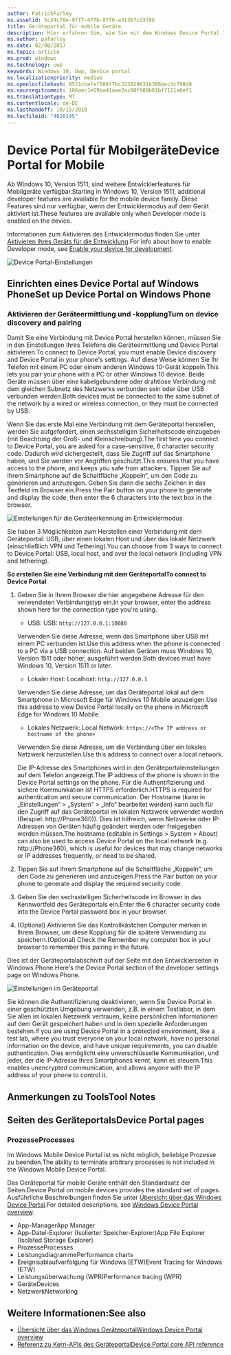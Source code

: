 ```yaml
---
author: PatrickFarley
ms.assetid: 5c34c78e-9ff7-477b-87f6-a31367cd3f8b
title: Geräteportal für mobile Geräte
description: Hier erfahren Sie, wie Sie mit dem Windows Device Portal Ihr mobiles Gerät per Fernzugriff konfigurieren und verwalten können.
ms.author: pafarley
ms.date: 02/08/2017
ms.topic: article
ms.prod: windows
ms.technology: uwp
keywords: Windows 10, Uwp, Device portal
ms.localizationpriority: medium
ms.openlocfilehash: 0531cbefef509f7bc323829031b366bec3c798d8
ms.sourcegitcommit: 106aec1e59ba41aae2ac00f909b81bf7121a6ef1
ms.translationtype: MT
ms.contentlocale: de-DE
ms.lasthandoff: 10/15/2018
ms.locfileid: "4620145"
---
```

# <a name="device-portal-for-mobile"></a><span data-ttu-id="08a46-104">Device Portal für Mobilgeräte</span><span class="sxs-lookup"><span data-stu-id="08a46-104">Device Portal for Mobile</span></span>

<span data-ttu-id="08a46-105">Ab Windows 10, Version 1511, sind weitere Entwicklerfeatures für Mobilgeräte verfügbar.</span><span class="sxs-lookup"><span data-stu-id="08a46-105">Starting in Windows 10, Version 1511, additional developer features are available for the mobile device family.</span></span> <span data-ttu-id="08a46-106">Diese Features sind nur verfügbar, wenn der Entwicklermodus auf dem Gerät aktiviert ist.</span><span class="sxs-lookup"><span data-stu-id="08a46-106">These features are available only when Developer mode is enabled on the device.</span></span>

<span data-ttu-id="08a46-107">Informationen zum Aktivieren des Entwicklermodus finden Sie unter [Aktivieren Ihres Geräts für die Entwicklung](../get-started/enable-your-device-for-development.md).</span><span class="sxs-lookup"><span data-stu-id="08a46-107">For info about how to enable Developer mode, see [Enable your device for development](../get-started/enable-your-device-for-development.md).</span></span>

![Device Portal-Einstellungen](images/device-portal/mob-dev-mode-options.png)

## <a name="set-up-device-portal-on-windows-phone"></a><span data-ttu-id="08a46-109">Einrichten eines Device Portal auf Windows Phone</span><span class="sxs-lookup"><span data-stu-id="08a46-109">Set up Device Portal on Windows Phone</span></span>

### <a name="turn-on-device-discovery-and-pairing"></a><span data-ttu-id="08a46-110">Aktivieren der Geräteermittlung und -kopplung</span><span class="sxs-lookup"><span data-stu-id="08a46-110">Turn on device discovery and pairing</span></span>

<span data-ttu-id="08a46-111">Damit Sie eine Verbindung mit Device Portal herstellen können, müssen Sie in den Einstellungen Ihres Telefons die Geräteermittlung und Device Portal aktivieren.</span><span class="sxs-lookup"><span data-stu-id="08a46-111">To connect to Device Portal, you must enable Device discovery and Device Portal in your phone's settings.</span></span> <span data-ttu-id="08a46-112">Auf diese Weise können Sie Ihr Telefon mit einem PC oder einem anderen Windows 10-Gerät koppeln.</span><span class="sxs-lookup"><span data-stu-id="08a46-112">This lets you pair your phone with a PC or other Windows 10 device.</span></span> <span data-ttu-id="08a46-113">Beide Geräte müssen über eine kabelgebundene oder drahtlose Verbindung mit dem gleichen Subnetz des Netzwerks verbunden sein oder über USB verbunden werden.</span><span class="sxs-lookup"><span data-stu-id="08a46-113">Both devices must be connected to the same subnet of the network by a wired or wireless connection, or they must be connected by USB.</span></span>

<span data-ttu-id="08a46-114">Wenn Sie das erste Mal eine Verbindung mit dem Geräteportal herstellen, werden Sie aufgefordert, einen sechsstelligen Sicherheitscode einzugeben (mit Beachtung der Groß- und Kleinschreibung).</span><span class="sxs-lookup"><span data-stu-id="08a46-114">The first time you connect to Device Portal, you are asked for a case-sensitive, 6 character security code.</span></span> <span data-ttu-id="08a46-115">Dadurch wird sichergestellt, dass Sie Zugriff auf das Smartphone haben, und Sie werden vor Angriffen geschützt.</span><span class="sxs-lookup"><span data-stu-id="08a46-115">This ensures that you have access to the phone, and keeps you safe from attackers.</span></span> <span data-ttu-id="08a46-116">Tippen Sie auf Ihrem Smartphone auf die Schaltfläche „Koppeln“, um den Code zu generieren und anzuzeigen. Geben Sie dann die sechs Zeichen in das Textfeld im Browser ein.</span><span class="sxs-lookup"><span data-stu-id="08a46-116">Press the Pair button on your phone to generate and display the code, then enter the 6 characters into the text box in the browser.</span></span>

![Einstellungen für die Geräteerkennung im Entwicklermodus](images/device-portal/mob-dev-mode-pairing.png)

<span data-ttu-id="08a46-118">Sie haben 3 Möglichkeiten zum Herstellen einer Verbindung mit dem Geräteportal: USB, über einen lokalen Host und über das lokale Netzwerk (einschließlich VPN und Tethering).</span><span class="sxs-lookup"><span data-stu-id="08a46-118">You can choose from 3 ways to connect to Device Portal: USB, local host, and over the local network (including VPN and tethering).</span></span>

**<span data-ttu-id="08a46-119">So erstellen Sie eine Verbindung mit dem Geräteportal</span><span class="sxs-lookup"><span data-stu-id="08a46-119">To connect to Device Portal</span></span>**

1. <span data-ttu-id="08a46-120">Geben Sie in Ihrem Browser die hier angegebene Adresse für den verwendeten Verbindungstyp ein.</span><span class="sxs-lookup"><span data-stu-id="08a46-120">In your browser, enter the address shown here for the connection type you're using.</span></span>

    - <span data-ttu-id="08a46-121">USB: </span><span class="sxs-lookup"><span data-stu-id="08a46-121">USB:</span></span> `http://127.0.0.1:10080`

    <span data-ttu-id="08a46-122">Verwenden Sie diese Adresse, wenn das Smartphone über USB mit einem PC verbunden ist.</span><span class="sxs-lookup"><span data-stu-id="08a46-122">Use this address when the phone is connected to a PC via a USB connection.</span></span> <span data-ttu-id="08a46-123">Auf beiden Geräten muss Windows 10, Version 1511 oder höher, ausgeführt werden.</span><span class="sxs-lookup"><span data-stu-id="08a46-123">Both devices must have Windows 10, Version 1511 or later.</span></span>
    
    - <span data-ttu-id="08a46-124">Lokaler Host: </span><span class="sxs-lookup"><span data-stu-id="08a46-124">Localhost:</span></span> `http://127.0.0.1`

    <span data-ttu-id="08a46-125">Verwenden Sie diese Adresse, um das Geräteportal lokal auf dem Smartphone in Microsoft Edge für Windows 10 Mobile anzuzeigen.</span><span class="sxs-lookup"><span data-stu-id="08a46-125">Use this address to view Device Portal locally on the phone in Microsoft Edge for Windows 10 Mobile.</span></span>
    
    - <span data-ttu-id="08a46-126">Lokales Netzwerk: </span><span class="sxs-lookup"><span data-stu-id="08a46-126">Local Network:</span></span> `https://<The IP address or hostname of the phone>`

    <span data-ttu-id="08a46-127">Verwenden Sie diese Adresse, um die Verbindung über ein lokales Netzwerk herzustellen.</span><span class="sxs-lookup"><span data-stu-id="08a46-127">Use this address to connect over a local network.</span></span>

    <span data-ttu-id="08a46-128">Die IP-Adresse des Smartphones wird in den Geräteportaleinstellungen auf dem Telefon angezeigt.</span><span class="sxs-lookup"><span data-stu-id="08a46-128">The IP address of the phone is shown in the Device Portal settings on the phone.</span></span> <span data-ttu-id="08a46-129">Für die Authentifizierung und sichere Kommunikation ist HTTPS erforderlich.</span><span class="sxs-lookup"><span data-stu-id="08a46-129">HTTPS is required for authentication and secure communication.</span></span> <span data-ttu-id="08a46-130">Der Hostname (kann in „Einstellungen“ > „System“ > „Info“ bearbeitet werden) kann auch für den Zugriff auf das Geräteportal im lokalen Netzwerk verwendet werden (Beispiel: http://Phone360)). Dies ist hilfreich, wenn Netzwerke oder IP-Adressen von Geräten häufig geändert werden oder freigegeben werden müssen.</span><span class="sxs-lookup"><span data-stu-id="08a46-130">The hostname (editable in Settings > System > About) can also be used to access Device Portal on the local network (e.g. http://Phone360), which is useful for devices that may change networks or IP addresses frequently, or need to be shared.</span></span> 

2. <span data-ttu-id="08a46-131">Tippen Sie auf Ihrem Smartphone auf die Schaltfläche „Koppeln“, um den Code zu generieren und anzuzeigen.</span><span class="sxs-lookup"><span data-stu-id="08a46-131">Press the Pair button on your phone to generate and display the required security code</span></span>

3. <span data-ttu-id="08a46-132">Geben Sie den sechsstelligen Sicherheitscode im Browser in das Kennwortfeld des Geräteportals ein.</span><span class="sxs-lookup"><span data-stu-id="08a46-132">Enter the 6 character security code into the Device Portal password box in your browser.</span></span>

4. <span data-ttu-id="08a46-133">(Optional) Aktivieren Sie das Kontrollkästchen Computer merken in Ihrem Browser, um diese Kopplung für die spätere Verwendung zu speichern.</span><span class="sxs-lookup"><span data-stu-id="08a46-133">(Optional) Check the Remember my computer box in your browser to remember this pairing in the future.</span></span>

<span data-ttu-id="08a46-134">Dies ist der Geräteportalabschnitt auf der Seite mit den Entwicklerseiten in Windows Phone.</span><span class="sxs-lookup"><span data-stu-id="08a46-134">Here's the Device Portal section of the developer settings page on Windows Phone.</span></span>

![Einstellungen im Geräteportal](images/device-portal/mob-dev-mode-portal.png)

<span data-ttu-id="08a46-136">Sie können die Authentifizierung deaktivieren, wenn Sie Device Portal in einer geschützten Umgebung verwenden, z.B. in einem Testlabor, in dem Sie allen im lokalen Netzwerk vertrauen, keine persönlichen Informationen auf dem Gerät gespeichert haben und in dem spezielle Anforderungen bestehen.</span><span class="sxs-lookup"><span data-stu-id="08a46-136">If you are using Device Portal in a protected environment, like a test lab, where you trust everyone on your local network, have no personal information on the device, and have unique requirements, you can disable authentication.</span></span> <span data-ttu-id="08a46-137">Dies ermöglicht eine unverschlüsselte Kommunikation, und jeder, der die IP-Adresse Ihres Smartphones kennt, kann es steuern.</span><span class="sxs-lookup"><span data-stu-id="08a46-137">This enables unencrypted communication, and allows anyone with the IP address of your phone to control it.</span></span>

## <a name="tool-notes"></a><span data-ttu-id="08a46-138">Anmerkungen zu Tools</span><span class="sxs-lookup"><span data-stu-id="08a46-138">Tool Notes</span></span>

## <a name="device-portal-pages"></a><span data-ttu-id="08a46-139">Seiten des Geräteportals</span><span class="sxs-lookup"><span data-stu-id="08a46-139">Device Portal pages</span></span>
### <a name="processes"></a><span data-ttu-id="08a46-140">Prozesse</span><span class="sxs-lookup"><span data-stu-id="08a46-140">Processes</span></span>

<span data-ttu-id="08a46-141">Im Windows Mobile Device Portal ist es nicht möglich, beliebige Prozesse zu beenden.</span><span class="sxs-lookup"><span data-stu-id="08a46-141">The ability to terminate arbitrary processes is not included in the Windows Mobile Device Portal.</span></span> 

<span data-ttu-id="08a46-142">Das Geräteportal für mobile Geräte enthält den Standardsatz der Seiten.</span><span class="sxs-lookup"><span data-stu-id="08a46-142">Device Portal on mobile devices provides the standard set of pages.</span></span> <span data-ttu-id="08a46-143">Ausführliche Beschreibungen finden Sie unter [Übersicht über das Windows Device Portal](device-portal.md).</span><span class="sxs-lookup"><span data-stu-id="08a46-143">For detailed descriptions, see [Windows Device Portal overview](device-portal.md).</span></span>

- <span data-ttu-id="08a46-144">App-Manager</span><span class="sxs-lookup"><span data-stu-id="08a46-144">App Manager</span></span>
- <span data-ttu-id="08a46-145">App-Datei-Explorer (Isolierter Speicher-Explorer)</span><span class="sxs-lookup"><span data-stu-id="08a46-145">App File Explorer (Isolated Storage Explorer)</span></span>
- <span data-ttu-id="08a46-146">Prozesse</span><span class="sxs-lookup"><span data-stu-id="08a46-146">Processes</span></span>
- <span data-ttu-id="08a46-147">Leistungsdiagramme</span><span class="sxs-lookup"><span data-stu-id="08a46-147">Performance charts</span></span>
- <span data-ttu-id="08a46-148">Ereignisablaufverfolgung für Windows (ETW)</span><span class="sxs-lookup"><span data-stu-id="08a46-148">Event Tracing for Windows (ETW)</span></span>
- <span data-ttu-id="08a46-149">Leistungsüberwachung (WPR)</span><span class="sxs-lookup"><span data-stu-id="08a46-149">Performance tracing (WPR)</span></span> 
- <span data-ttu-id="08a46-150">Geräte</span><span class="sxs-lookup"><span data-stu-id="08a46-150">Devices</span></span>
- <span data-ttu-id="08a46-151">Netzwerk</span><span class="sxs-lookup"><span data-stu-id="08a46-151">Networking</span></span>

## <a name="see-also"></a><span data-ttu-id="08a46-152">Weitere Informationen:</span><span class="sxs-lookup"><span data-stu-id="08a46-152">See also</span></span>

* [<span data-ttu-id="08a46-153">Übersicht über das Windows Geräteportal</span><span class="sxs-lookup"><span data-stu-id="08a46-153">Windows Device Portal overview</span></span>](device-portal.md)
* [<span data-ttu-id="08a46-154">Referenz zu Kern-APIs des Geräteportal</span><span class="sxs-lookup"><span data-stu-id="08a46-154">Device Portal core API reference</span></span>](https://docs.microsoft.com/windows/uwp/debug-test-perf/device-portal-api-core)